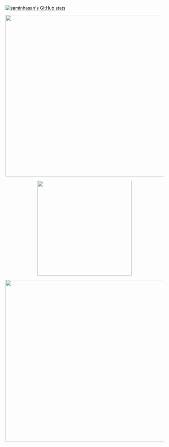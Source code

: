 <!---
- 👋 Hi, I’m @saminhasan
- 👀 I’m interested in aerial robotics and control systems
- 🌱 I’m currently learning python
- 💞️ I’m looking to collaborate on robotics related projects
- 📫 Contact - saminhasan@iut-dhaka.edu

saminhasan/saminhasan is a ✨ special ✨ repository because its `README.md` (this file) appears on your GitHub profile.
You can click the Preview link to take a look at your changes.

--->
[![saminhasan's GitHub stats](https://github-readme-stats.vercel.app/api?username=saminhasan)](https://github.com/saminhasan/github-readme-stats)


<p align="center">  
  <img width="512px" src="https://github-readme-stats.vercel.app/api?username=saminhasan&count_private=true&show_icons=true&theme=github_dark&hide_border=true&custom_title=Statistics"/>
</p>

<p align="center">  
  <img width="300px" src="https://github-readme-stats.vercel.app/api/top-langs/?username=saminhasan&langs_count=5&theme=github_dark&hide_border=true&hide=HTML&custom_title=Languages"/>
</p>

<p align="center">  
  <img width="512px" src="http://github-readme-streak-stats.herokuapp.com?user=saminhasan&theme=github_dark&hide_border=true&date_format=M%20j%5B%2C%20Y%5D" />
</p>
